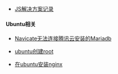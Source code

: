 





- [JS解决方案记录]('./JS解决方案记录.md')



#### Ubuntu相关

- [Navicate无法连接腾讯云安装的Mariadb]('./Navicate无法连接腾讯云安装的Mariadb.md')

- [ubuntu创建root]('./ubuntu创建root.md')

- [在ubuntu安装nginx]('./在ubuntu安装nginx.md')

  





